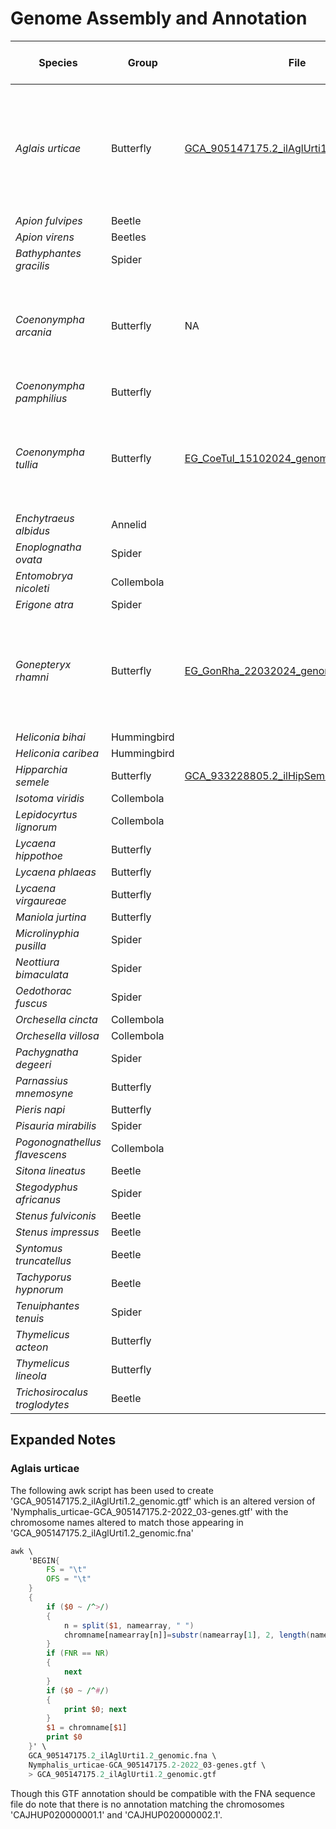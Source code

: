 # Genome Assembly and Annotation

| Species | Group | File | Origin | Project | PacBio HiFi Data | Hi-C Data | RNA Data | hifiasm | Hi-C scaffolding | RepeatMasking | Gene Annotation | Annotation Files | Comments | Edit Date |
| --- | --- | --- | --- | --- | --- | --- | --- | --- | --- | --- | --- | --- | --- | --- |
| *Aglais urticae* | Butterfly | [GCA_905147175.2_ilAglUrti1.2_genomic.fna](/faststorage/project/EcoGenetics/BACKUP/museomics/reference_genomes/Aglais_urticae/GCA_905147175.2_ilAglUrti1.2_genomic.fna) | [NCBI](https://www.ncbi.nlm.nih.gov/datasets/genome/GCA_905147175.2/) | Museomics | NA | NA | NA | NA | NA | NA | NA | [Gene BED](/faststorage/project/EcoGenetics/BACKUP/museomics/reference_genomes/Aglais_urticae/annotation/GCA_905147175.2_ilAglUrti1.2_genomic.genes.bed); [GTF](/faststorage/project/EcoGenetics/BACKUP/museomics/reference_genomes/Aglais_urticae/annotation/GCA_905147175.2_ilAglUrti1.2_genomic.gtf); [Integenic BED](/faststorage/project/EcoGenetics/BACKUP/museomics/reference_genomes/Aglais_urticae/annotation/GCA_905147175.2_ilAglUrti1.2_genomic.intergenic.bed) | The annotation file has been downloaded from [DToL *Nymphalis urticae*](https://portal.darwintreeoflife.org/data/root/details/Nymphalis%20urticae). [Futher notes](#aglais-urticae) | 16/01-2025 |
| *Apion fulvipes* | Beetle |  |  |  |  |  |  |  |  |  |  |  |  |  |
| *Apion virens* | Beetles |  |  |  |  |  |  |  |  |  |  |  |  |  |
| *Bathyphantes gracilis* | Spider |  |  |  |  |  |  |  |  |  |  |  |  |  |
| *Coenonympha arcania* | Butterfly | NA | NA | NA | NA | NA | NA | NA | NA | NA | NA | NA | [Directory](/faststorage/project/EcoGenetics/BACKUP/museomics/reference_genomes/Coenonympha_arcania) contains random assortment of annotation files; owner jilong | 16/01-2025 |
| *Coenonympha pamphilius* | Butterfly |  |  |  |  |  |  |  |  |  |  |  |  |  |
| *Coenonympha tullia* | Butterfly | [EG_CoeTul_15102024_genomic.fna](/faststorage/project/EcoGenetics/BACKUP/museomics/reference_genomes/Coenonympha_tullia/EG_CoeTul_15102024_genomic.fna) | EG; jepe | Museomics |  |  |  |  |  |  |  | [GFF3](/faststorage/project/EcoGenetics/BACKUP/museomics/reference_genomes/Coenonympha_tullia/annotation/CoeTul_braker.rename.gff3); [Gene BED](/faststorage/project/EcoGenetics/BACKUP/museomics/reference_genomes/Coenonympha_tullia/annotation/CoeTul_chromosome_gene.bed); [Intergenic BED](/faststorage/project/EcoGenetics/BACKUP/museomics/reference_genomes/Coenonympha_tullia/annotation/CoeTul_chromosome_integenic.bed); [Repeats BED](/faststorage/project/EcoGenetics/BACKUP/museomics/reference_genomes/Coenonympha_tullia/annotation/CoeTul_repeat_masked.bed) | Annotation files are not named according to convention; owner b960499 | 16/01-2025 |
| *Enchytraeus albidus* | Annelid |  |  |  |  |  |  |  |  |  |  |  |  |  |
| *Enoplognatha ovata* | Spider |  |  |  |  |  |  |  |  |  |  |  |  |  |
| *Entomobrya nicoleti* | Collembola |  |  |  |  |  |  |  |  |  |  |  |  |  |
| *Erigone atra* | Spider |  |  |  |  |  |  |  |  |  |  |  |  |  |
| *Gonepteryx rhamni* | Butterfly | [EG_GonRha_22032024_genomic.fna](/faststorage/project/EcoGenetics/BACKUP/museomics/reference_genomes/Gonepteryx_rhamni/EG_GonRha_22032024_genomic.fna) | EG; jepe | Museomics |  |  |  |  |  |  |  | [Gene BED](/faststorage/project/EcoGenetics/BACKUP/museomics/reference_genomes/Gonepteryx_rhamni/annotation/EG_GonRha_22032024_genomic.genes.bed); [GTF](/faststorage/project/EcoGenetics/BACKUP/museomics/reference_genomes/Gonepteryx_rhamni/annotation/EG_GonRha_22032024_genomic.gtf); [Intergenic BED](/faststorage/project/EcoGenetics/BACKUP/museomics/reference_genomes/Gonepteryx_rhamni/annotation/EG_GonRha_22032024_genomic.intergenic.bed); [Repeats BED](/faststorage/project/EcoGenetics/BACKUP/museomics/reference_genomes/Gonepteryx_rhamni/annotation/EG_GonRha_22032024_genomic.repeats.bed) | An [index file](/faststorage/project/EcoGenetics/BACKUP/museomics/reference_genomes/Gonepteryx_rhamni/EG_GonRha_22032024_genomic.fna.fai) and a [neutral BED file](/faststorage/project/EcoGenetics/BACKUP/museomics/reference_genomes/Gonepteryx_rhamni/annotation/EG_GonRha_22032024_genomic.neutral.bed) have erroneously been added; owner anneaa | 16/01-2025 |
| *Heliconia bihai* | Hummingbird |  |  |  |  |  |  |  |  |  |  |  |  |  |
| *Heliconia caribea* | Hummingbird |  |  |  |  |  |  |  |  |  |  |  |  |  |
| *Hipparchia semele* | Butterfly | [GCA_933228805.2_ilHipSeme1.2_genomic.fna](/faststorage/project/EcoGenetics/BACKUP/museomics/reference_genomes/Hipparchia_semele/GCA_933228805.2_ilHipSeme1.2_genomic.fna) |  |  |  |  |  |  |  |  |  |  |  |  |
| *Isotoma viridis* | Collembola |  |  |  |  |  |  |  |  |  |  |  |  |  |
| *Lepidocyrtus lignorum* | Collembola |  |  |  |  |  |  |  |  |  |  |  |  |  |
| *Lycaena hippothoe* | Butterfly |  |  |  |  |  |  |  |  |  |  |  |  |  |
| *Lycaena phlaeas* | Butterfly |  |  |  |  |  |  |  |  |  |  |  |  |  |
| *Lycaena virgaureae* | Butterfly |  |  |  |  |  |  |  |  |  |  |  |  |  |
| *Maniola jurtina* | Butterfly |  |  |  |  |  |  |  |  |  |  |  |  |  |
| *Microlinyphia pusilla* | Spider |  |  |  |  |  |  |  |  |  |  |  |  |  |
| *Neottiura bimaculata* | Spider |  |  |  |  |  |  |  |  |  |  |  |  |  |
| *Oedothorac fuscus* | Spider |  |  |  |  |  |  |  |  |  |  |  |  |  |
| *Orchesella cincta* | Collembola |  |  |  |  |  |  |  |  |  |  |  |  |  |
| *Orchesella villosa* | Collembola |  |  |  |  |  |  |  |  |  |  |  |  |  |
| *Pachygnatha degeeri* | Spider |  |  |  |  |  |  |  |  |  |  |  |  |  |
| *Parnassius mnemosyne* | Butterfly |  |  |  |  |  |  |  |  |  |  |  |  |  |
| *Pieris napi* | Butterfly |  |  |  |  |  |  |  |  |  |  |  |  |  |
| *Pisauria mirabilis* | Spider |  |  |  |  |  |  |  |  |  |  |  |  |  |
| *Pogonognathellus flavescens* | Collembola |  |  |  |  |  |  |  |  |  |  |  |  |  |
| *Sitona lineatus* | Beetle |  |  |  |  |  |  |  |  |  |  |  |  |  |
| *Stegodyphus africanus* | Spider |  |  |  |  |  |  |  |  |  |  |  |  |  |
| *Stenus fulviconis* | Beetle |  |  |  |  |  |  |  |  |  |  |  |  |  |
| *Stenus impressus* | Beetle |  |  |  |  |  |  |  |  |  |  |  |  |  |
| *Syntomus truncatellus* | Beetle |  |  |  |  |  |  |  |  |  |  |  |  |  |
| *Tachyporus hypnorum* | Beetle |  |  |  |  |  |  |  |  |  |  |  |  |  |
| *Tenuiphantes tenuis* | Spider |  |  |  |  |  |  |  |  |  |  |  |  |  |
| *Thymelicus acteon* | Butterfly |  |  |  |  |  |  |  |  |  |  |  |  |  |
| *Thymelicus lineola* | Butterfly |  |  |  |  |  |  |  |  |  |  |  |  |  |
| *Trichosirocalus troglodytes* | Beetle |  |  |  |  |  |  |  |  |  |  |  |  |  |

## Expanded Notes

### Aglais urticae

The following awk script has been used to create 'GCA_905147175.2_ilAglUrti1.2_genomic.gtf' which is an altered version of 'Nymphalis_urticae-GCA_905147175.2-2022_03-genes.gtf' with the chromosome names altered to match those appearing in 'GCA_905147175.2_ilAglUrti1.2_genomic.fna'

```awk
awk \
	'BEGIN{
		FS = "\t"
		OFS = "\t"
	}
	{
		if ($0 ~ /^>/)
		{
			n = split($1, namearray, " ")
			chromname[namearray[n]]=substr(namearray[1], 2, length(namearray[1]))
		}
		if (FNR == NR)
		{
			next
		}
		if ($0 ~ /^#/)
		{
			print $0; next
		}
		$1 = chromname[$1]
		print $0
	}' \
	GCA_905147175.2_ilAglUrti1.2_genomic.fna \
	Nymphalis_urticae-GCA_905147175.2-2022_03-genes.gtf \
	> GCA_905147175.2_ilAglUrti1.2_genomic.gtf
```

Though this GTF annotation should be compatible with the FNA sequence file do note that there is no annotation matching the chromosomes 'CAJHUP020000001.1' and 'CAJHUP020000002.1'.
